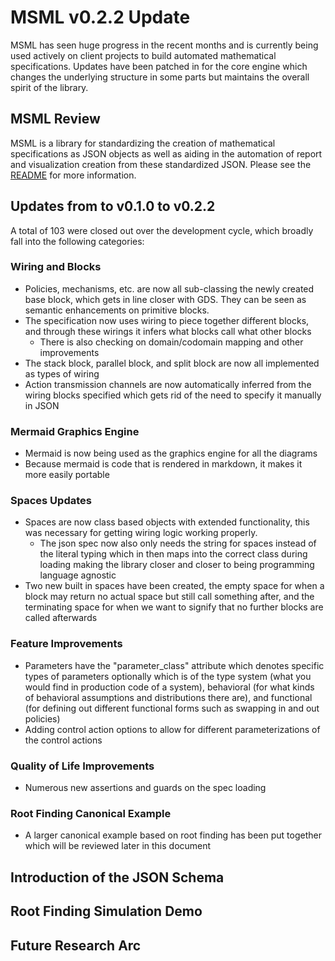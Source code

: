 # MSML v0.2.2 Update

MSML has seen huge progress in the recent months and is currently being used actively on client projects to build automated mathematical specifications. Updates have been patched in for the core engine which changes the underlying structure in some parts but maintains the overall spirit of the library.

## MSML Review

MSML is a library for standardizing the creation of mathematical specifications as JSON objects as well as aiding in the automation of report and visualization creation from these standardized JSON. Please see the [README](../README) for more information.

## Updates from to v0.1.0 to v0.2.2

A total of 103 were closed out over the development cycle, which broadly fall into the following categories:

### Wiring and Blocks
- Policies, mechanisms, etc. are now all sub-classing the newly created base block, which gets in line closer with GDS. They can be seen as semantic enhancements on primitive blocks.
- The specification now uses wiring to piece together different blocks, and through these wirings it infers what blocks call what other blocks
    - There is also checking on domain/codomain mapping and other improvements
- The stack block, parallel block, and split block are now all implemented as types of wiring
- Action transmission channels are now automatically inferred from the wiring blocks specified which gets rid of the need to specify it manually in JSON

### Mermaid Graphics Engine
- Mermaid is now being used as the graphics engine for all the diagrams
- Because mermaid is code that is rendered in markdown, it makes it more easily portable

### Spaces Updates
- Spaces are now class based objects with extended functionality, this was necessary for getting wiring logic working properly.
    - The json spec now also only needs the string for spaces instead of the literal typing which in then maps into the correct class during loading making the library closer and closer to being programming language agnostic
- Two new built in spaces have been created, the empty space for when a block may return no actual space but still call something after, and the terminating space for when we want to signify that no further blocks are called afterwards

### Feature Improvements
- Parameters have the "parameter_class" attribute which denotes specific types of parameters optionally which is of the type system (what you would find in production code of a system), behavioral (for what kinds of behavioral assumptions and distributions there are), and functional (for defining out different functional forms such as swapping in and out policies)
- Adding control action options to allow for different parameterizations of the control actions

### Quality of Life Improvements
- Numerous new assertions and guards on the spec loading

### Root Finding Canonical Example
- A larger canonical example based on root finding has been put together which will be reviewed later in this document

## Introduction of the JSON Schema

## Root Finding Simulation Demo

## Future Research Arc